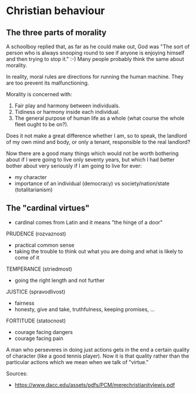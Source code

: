 # Christian behaviour

## The three parts of morality

A schoolboy replied that, as far as he could make out, God was "The sort of person who is always snooping round to see if anyone is enjoying himself and then trying to stop it." :-) Many people probably think the same about morality.

In reality, moral rules are directions for running the human machine. They are too prevent its malfunctioning.

Morality is concerned with:

1. Fair play and harmony between individuals.
2. Tidiness or harmony inside each individual. 
3. The general purpose of human life as a whole (what course the whole fleet ought to be on?).

Does it not make a great difference whether I am, so to speak, the landlord of my own mind and body, or only a tenant, responsible to the real landlord?

Now there are a good many things which would not be worth bothering about if I were going to live only seventy years, but which I had better bother about very seriously if I am going to live for ever:

* my character
* importance of an individual (democracy) vs society/nation/state (totalitarianism)

## The "cardinal virtues"

* cardinal comes from Latin and it means "the hinge of a door"

PRUDENCE (rozvaznost)

* practical common sense
* taking the trouble to think out what you are doing and what is likely to come of it

TEMPERANCE (striedmost)

* going the right length and not further

JUSTICE (spravodlivost)

* fairness
* honesty, give and take, truthfulness, keeping promises, ...

FORTITUDE (statocnost)

* courage facing dangers
* courage facing pain

A man who perseveres in doing just actions gets in the end a certain quality of character (like a good tennis player). Now it is that quality rather than the particular actions which we mean when we talk of "virtue."

Sources:

* https://www.dacc.edu/assets/pdfs/PCM/merechristianitylewis.pdf
